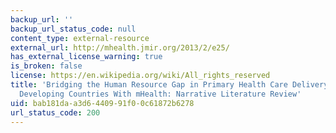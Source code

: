 ```yaml
---
backup_url: ''
backup_url_status_code: null
content_type: external-resource
external_url: http://mhealth.jmir.org/2013/2/e25/
has_external_license_warning: true
is_broken: false
license: https://en.wikipedia.org/wiki/All_rights_reserved
title: 'Bridging the Human Resource Gap in Primary Health Care Delivery Systems of
  Developing Countries With mHealth: Narrative Literature Review'
uid: bab181da-a3d6-4409-91f0-0c61872b6278
url_status_code: 200
---
```

